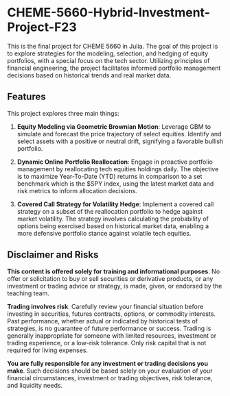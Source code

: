 # CHEME-5660-Hybrid-Investment-Project-F23

This is the final project for CHEME 5660 in Julia. The goal of this project is to explore strategies for the modeling, selection, and hedging of equity portfolios, with a special focus on the tech sector. Utilizing principles of financial engineering, the project facilitates informed portfolio management decisions based on historical trends and real market data.

## Features

This project explores three main things:

1. **Equity Modeling via Geometric Brownian Motion**: Leverage GBM to simulate and forecast the price trajectory of select equities. Identify and select assets with a positive or neutral drift, signifying a favorable bullish portfolio.

2. **Dynamic Online Portfolio Reallocation**: Engage in proactive portfolio management by reallocating tech equities holdings daily. The objective is to maximize Year-To-Date (YTD) returns in comparison to a set benchmark which is the $SPY index, using the latest market data and risk metrics to inform allocation decisions.

3. **Covered Call Strategy for Volatility Hedge**: Implement a covered call strategy on a subset of the reallocation portfolio to hedge against market volatility. The strategy involves calculating the probability of options being exercised based on historical market data, enabling a more defensive portfolio stance against volatile tech equities.

## Disclaimer and Risks
__This content is offered solely for training and  informational purposes__. No offer or solicitation to buy or sell securities or derivative products, or any investment or trading advice or strategy,  is made, given, or endorsed by the teaching team. 

__Trading involves risk__. Carefully review your financial situation before investing in securities, futures contracts, options, or commodity interests. Past performance, whether actual or indicated by historical tests of strategies, is no guarantee of future performance or success. Trading is generally inappropriate for someone with limited resources, investment or trading experience, or a low-risk tolerance.  Only risk capital that is not required for living expenses.

__You are fully responsible for any investment or trading decisions you make__. Such decisions should be based solely on your evaluation of your financial circumstances, investment or trading objectives, risk tolerance, and liquidity needs.
